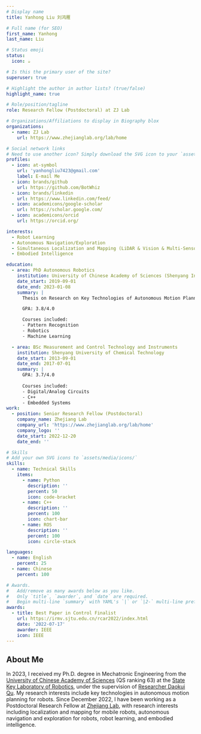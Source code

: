 ```yaml
---
# Display name
title: Yanhong Liu 刘鸿雁

# Full name (for SEO)
first_name: Yanhong
last_name: Liu

# Status emoji
status:
  icon: ☕️

# Is this the primary user of the site?
superuser: true

# Highlight the author in author lists? (true/false)
highlight_name: true

# Role/position/tagline
role: Research Fellow (Postdoctoral) at ZJ Lab

# Organizations/Affiliations to display in Biography blox
organizations:
  - name: ZJ Lab
    url: https://www.zhejianglab.org/lab/home

# Social network links
# Need to use another icon? Simply download the SVG icon to your `assets/media/icons/` folder.
profiles:
  - icon: at-symbol
    url: 'yanhongliu7423@gmail.com'
    label: E-mail Me
  - icon: brands/github
    url: https://github.com/BotWhiz
  - icon: brands/linkedin
    url: https://www.linkedin.com/feed/
  - icon: academicons/google-scholar
    url: https://scholar.google.com/
  - icon: academicons/orcid
    url: https://orcid.org/

interests:
  - Robot Learning
  - Autonomous Navigation/Exploration
  - Simultaneous Localization and Mapping (LiDAR & Vision & Multi-Sensor Fusion)
  - Embodied Intelligence

education:
  - area: PhD Autonomous Robotics
    institution: University of Chinese Academy of Sciences (Shenyang Institute of Automation - State Key Laboratory of Robotics)
    date_start: 2019-09-01
    date_end: 2023-01-08
    summary: |
      Thesis on Research on Key Technologies of Autonomous Motion Planning for Robots in Unstructured Environments. Supervised by [Prof Daokui Qu](https://baike.baidu.com/item/%E6%9B%B2%E9%81%93%E5%A5%8E/6865367?fr=ge_ala).

      GPA: 3.8/4.0

      Courses included:
      - Pattern Recognition
      - Robotics
      - Machine Learning

  - area: BSc Measurement and Control Technology and Instruments
    institution: Shenyang University of Chemical Technology
    date_start: 2013-09-01
    date_end: 2017-07-01
    summary: |
      GPA: 3.7/4.0
      
      Courses included:
      - Digital/Analog Circuits
      - C++
      - Embedded Systems
work:
  - position: Senior Research Fellow (Postdoctoral)
    company_name: Zhejiang Lab
    company_url: 'https://www.zhejianglab.org/lab/home'
    company_logo: ''
    date_start: 2022-12-20
    date_end: ''

# Skills
# Add your own SVG icons to `assets/media/icons/`
skills:
  - name: Technical Skills
    items:
      - name: Python
        description: ''
        percent: 50
        icon: code-bracket
      - name: C++
        description: ''
        percent: 100
        icon: chart-bar
      - name: ROS
        description: ''
        percent: 100
        icon: circle-stack

languages:
  - name: English
    percent: 25
  - name: Chinese
    percent: 100

# Awards.
#   Add/remove as many awards below as you like.
#   Only `title`, `awarder`, and `date` are required.
#   Begin multi-line `summary` with YAML's `|` or `|2-` multi-line prefix and indent 2 spaces below.
awards:
  - title: Best Paper in Control Finalist
    url: https://irmv.sjtu.edu.cn/rcar2022/index.html
    date: '2022-07-17'
    awarder: IEEE
    icon: IEEE
---
```


## About Me
In 2023, I received my Ph.D. degree in Mechatronic Engineering from the [University of Chinese Academy of Sciences](https://www.topuniversities.com/universities/university-chinese-academy-sciences-ucas) (QS ranking 63) at the [State Key Laboratory of Robotics](http://rlab.sia.cas.cn/), under the supervision of [Researcher Daokui Qu](https://baike.baidu.com/item/%E6%9B%B2%E9%81%93%E5%A5%8E/6865367?fr=ge_ala). My research interests include key technologies in autonomous motion planning for robots.
Since December 2022, I have been working as a Postdoctoral Research Fellow at [Zhejiang Lab](https://www.zhejianglab.org/lab/home), with research interests including localization and mapping for mobile robots, autonomous navigation and exploration for robots, robot learning, and embodied intelligence.